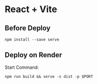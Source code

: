# React + Vite

## Before Deploy

`npm install --save serve`

## Deploy on Render

Start Command:

`npm run build && serve -s dist -p $PORT`
